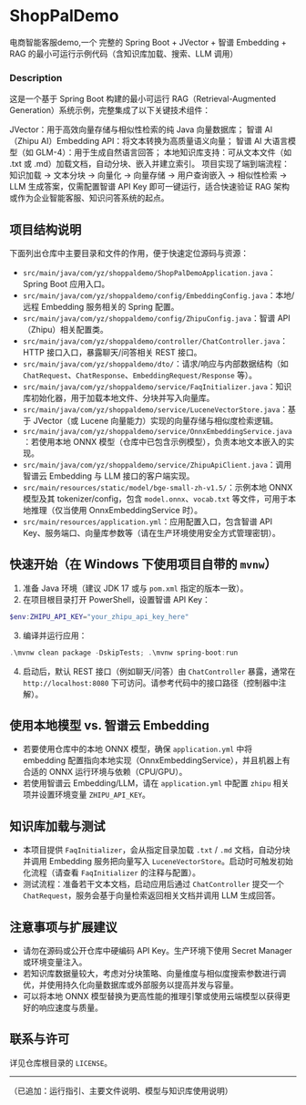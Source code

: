 # ShopPalDemo
电商智能客服demo,一个 完整的 Spring Boot + JVector + 智谱 Embedding + RAG 的最小可运行示例代码（含知识库加载、搜索、LLM 调用）

### Description
这是一个基于 Spring Boot 构建的最小可运行 RAG（Retrieval-Augmented Generation）系统示例，完整集成了以下关键技术组件：

JVector：用于高效向量存储与相似性检索的纯 Java 向量数据库；
智谱 AI（Zhipu AI）Embedding API：将文本转换为高质量语义向量；
智谱 AI 大语言模型（如 GLM-4）：用于生成自然语言回答；
本地知识库支持：可从文本文件（如 .txt 或 .md）加载文档，自动分块、嵌入并建立索引。
项目实现了端到端流程：知识加载 → 文本分块 → 向量化 → 向量存储 → 用户查询嵌入 → 相似性检索 → LLM 生成答案，仅需配置智谱 API Key 即可一键运行，适合快速验证 RAG 架构或作为企业智能客服、知识问答系统的起点。

## 项目结构说明

下面列出仓库中主要目录和文件的作用，便于快速定位源码与资源：

- `src/main/java/com/yz/shoppaldemo/ShopPalDemoApplication.java`：Spring Boot 应用入口。
- `src/main/java/com/yz/shoppaldemo/config/EmbeddingConfig.java`：本地/远程 Embedding 服务相关的 Spring 配置。
- `src/main/java/com/yz/shoppaldemo/config/ZhipuConfig.java`：智谱 API（Zhipu）相关配置类。
- `src/main/java/com/yz/shoppaldemo/controller/ChatController.java`：HTTP 接口入口，暴露聊天/问答相关 REST 接口。
- `src/main/java/com/yz/shoppaldemo/dto/`：请求/响应与内部数据结构（如 `ChatRequest`、`ChatResponse`、`EmbeddingRequest/Response` 等）。
- `src/main/java/com/yz/shoppaldemo/service/FaqInitializer.java`：知识库初始化器，用于加载本地文件、分块并写入向量库。
- `src/main/java/com/yz/shoppaldemo/service/LuceneVectorStore.java`：基于 JVector（或 Lucene 向量能力）实现的向量存储与相似度检索逻辑。
- `src/main/java/com/yz/shoppaldemo/service/OnnxEmbeddingService.java`：若使用本地 ONNX 模型（仓库中已包含示例模型），负责本地文本嵌入的实现。
- `src/main/java/com/yz/shoppaldemo/service/ZhipuApiClient.java`：调用智谱云 Embedding 与 LLM 接口的客户端实现。
- `src/main/resources/static/model/bge-small-zh-v1.5/`：示例本地 ONNX 模型及其 tokenizer/config，包含 `model.onnx`、`vocab.txt` 等文件，可用于本地推理（仅当使用 OnnxEmbeddingService 时）。
- `src/main/resources/application.yml`：应用配置入口，包含智谱 API Key、服务端口、向量库参数等（请在生产环境使用安全方式管理密钥）。

## 快速开始（在 Windows 下使用项目自带的 `mvnw`）

1. 准备 Java 环境（建议 JDK 17 或与 `pom.xml` 指定的版本一致）。
2. 在项目根目录打开 PowerShell，设置智谱 API Key：

```powershell
$env:ZHIPU_API_KEY="your_zhipu_api_key_here"
``` 

3. 编译并运行应用：

```powershell
.\mvnw clean package -DskipTests; .\mvnw spring-boot:run
```

4. 启动后，默认 REST 接口（例如聊天/问答）由 `ChatController` 暴露，通常在 `http://localhost:8080` 下可访问。请参考代码中的接口路径（控制器中注解）。

## 使用本地模型 vs. 智谱云 Embedding

- 若要使用仓库中的本地 ONNX 模型，确保 `application.yml` 中将 embedding 配置指向本地实现（OnnxEmbeddingService），并且机器上有合适的 ONNX 运行环境与依赖（CPU/GPU）。
- 若使用智谱云 Embedding/LLM，请在 `application.yml` 中配置 `zhipu` 相关项并设置环境变量 `ZHIPU_API_KEY`。

## 知识库加载与测试

- 本项目提供 `FaqInitializer`，会从指定目录加载 `.txt` / `.md` 文档，自动分块并调用 Embedding 服务把向量写入 `LuceneVectorStore`。启动时可触发初始化流程（请查看 `FaqInitializer` 的注释与配置）。
- 测试流程：准备若干文本文档，启动应用后通过 `ChatController` 提交一个 `ChatRequest`，服务会基于向量检索返回相关文档并调用 LLM 生成回答。

## 注意事项与扩展建议

- 请勿在源码或公开仓库中硬编码 API Key。生产环境下使用 Secret Manager 或环境变量注入。
- 若知识库数据量较大，考虑对分块策略、向量维度与相似度搜索参数进行调优，并使用持久化向量数据库或外部服务以提高并发与容量。
- 可以将本地 ONNX 模型替换为更高性能的推理引擎或使用云端模型以获得更好的响应速度与质量。

## 联系与许可

详见仓库根目录的 `LICENSE`。

---

（已追加：运行指引、主要文件说明、模型与知识库使用说明）